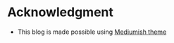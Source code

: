 # Acknowledgment
* This blog is made possible using [Mediumish theme](https://wowthemesnet.github.io/mediumish-theme-jekyll/)
